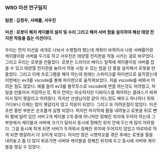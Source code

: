 ### WRO 미션 연구일지 
#### 팀원 : 김정우, 서배룰, 서우진
#### 미션 : 로봇이 해저 케이블의 설치 및 수리 그리고 해저 서버 팜을 설치하여 해상 태양 전지판 작동을 돕는 미션이다. 
 우리는 먼저 미션을 세개로 나눠서 수행할려 했는데 계획이 바뀌어서 나랑 서배률이랑 케이블이랑 서버를 두기로 하고 서우진은 태양열 전지판을 작동 시키는 걸로 바꾸었다. 그리고 우리는 로봇을 만들었다. 로봇은 드라이브 베이스 앞쪽에 케이블이랑 서버를 잡을 수 있고 태양열 전지판을 눌러서 작동 시킬 수 있는 빔을 단 팔을 설치해서 로봇을 만들었다. 그리고 이제 프로그램을 해야 하는데 원래는 스파이크를 파이썬으로 움직였는데 이번에는 ev3를 vscode를 통해 파이썬으로 움직여보았다. 처음 vscode를 써봐서 어려운 점도 많았다. 예를 들어 ev3를 블루투스로 vscode에 연결 하는것도 어려웠고, 파일을 만들어서 저장하는것, 특히 언어는 비슷하지만 디바이스를 제어하는 클래스가 바뀌어서 많이 헷갈리고 어려웠다. 하지만 선생님이랑 같이 어느정도 배우고 하나하나 외워가다보니 이제는 많이 헷갈리지 않고 적응이 되었다. 그리고 또 어려운점이 많았다. 미션 초반 중반 부분은 순조롭게 실행 되었다. 하지만 마지막에 팔을 내려놓고 로봇을 뒤로 뺀 뒤 팔에 달려 있던 서버 2개 케이블 2개 중에 하니씩만 정해진 위치에 두어야 하는데  그 부분에서 케이블과 서버에 크기가 달라서 동시에 정해진 위치 안에 두는게 많이 어려웠다. 그걸 동시에 하게 되면 서버가 두꺼워서 정해진 위치에 두어지지 않았고 따로따로 하게 되면 헷갈려서 더 꼬이게 되었다. 하지만 많은 시행착오를 겪은 후에는 로봇을 팔을 내려놓고 좀 더 많이 뒤로가면 서버와 케이블을 정해진 위치에 두고 동시에 서버와 케이블을 챙길 수 있었다. 

